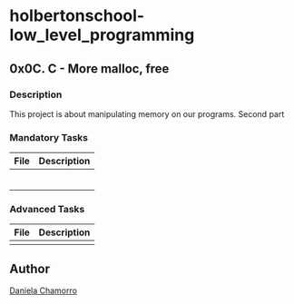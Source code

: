 # holbertonschool-low_level_programming

## 0x0C. C - More malloc, free
### Description
This project is about manipulating memory on our programs. Second part


### Mandatory Tasks

| File | Description |
| ------ | ------ |
| []() |  |
| []() |  |
| []() |  |
| []() |  |
| []() |  |
| []() |  |

### Advanced Tasks
| File | Description |
| ------ | ------ |
| []() |  |

## Author

[Daniela Chamorro](https://www.linkedin.com/in/daniela-alexandra-chamorro-guerrero-666805a1/)
